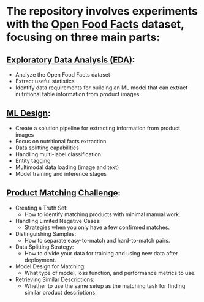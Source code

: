 # The repository involves experiments with the [Open Food Facts](https://world.openfoodfacts.org/data) dataset, focusing on three main parts:

## [Exploratory Data Analysis (EDA)](https://github.com/souro/FoodDataFusion/tree/main/Task1-EDA):


- Analyze the Open Food Facts dataset
- Extract useful statistics
- Identify data requirements for building an ML model that can extract nutritional table information from product images


## [ML Design](https://github.com/souro/FoodDataFusion/tree/main/Task2-MLDesign):


- Create a solution pipeline for extracting information from product images
- Focus on nutritional facts extraction
- Data splitting capabilities
- Handling multi-label classification
- Entity tagging
- Multimodal data loading (image and text)
- Model training and inference stages

## [Product Matching Challenge](https://github.com/souro/FoodDataFusion/tree/main/Task3-ProdMatch):


- Creating a Truth Set:
    - How to identify matching products with minimal manual work.
- Handling Limited Negative Cases:
    - Strategies when you only have a few confirmed matches.
- Distinguishing Samples:
    - How to separate easy-to-match and hard-to-match pairs.
- Data Splitting Strategy:
    - How to divide your data for training and using new data after deployment.
- Model Design for Matching:
    - What type of model, loss function, and performance metrics to use.
- Retrieving Similar Descriptions:
    - Whether to use the same setup as the matching task for finding similar product descriptions.
